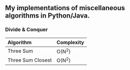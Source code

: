 ## My implementations of miscellaneous algorithms in Python/Java.

### Divide & Conquer
|Algorithm           |Complexity |
|:-------------------|:----------|
|Three Sum           |O(N<sup>2</sup>)|
|Three Sum Closest   |O(N<sup>2</sup>)|
